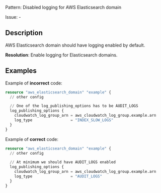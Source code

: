 Pattern: Disabled logging for AWS Elasticsearch domain

Issue: -

## Description

AWS Elasticsearch domain should have logging enabled by default.

**Resolution**: Enable logging for Elasticsearch domains.

## Examples

Example of **incorrect** code:

```terraform
resource "aws_elasticsearch_domain" "example" {
  // other config

  // One of the log_publishing_options has to be AUDIT_LOGS
  log_publishing_options {
    cloudwatch_log_group_arn = aws_cloudwatch_log_group.example.arn
    log_type                 = "INDEX_SLOW_LOGS"
  }
}
```

Example of **correct** code:

```terraform
resource "aws_elasticsearch_domain" "example" {
  // other config

  // At minimum we should have AUDIT_LOGS enabled
  log_publishing_options {
    cloudwatch_log_group_arn = aws_cloudwatch_log_group.example.arn
    log_type                 = "AUDIT_LOGS"
  }
}
```